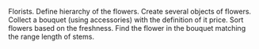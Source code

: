 
Florists. Define hierarchy of the flowers. Create several objects
of flowers. Collect a bouquet (using accessories) with the definition of it price. Sort  flowers based on the
freshness. Find the flower in the bouquet matching the range
length of stems.
